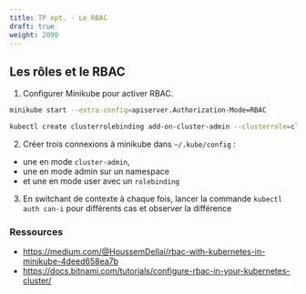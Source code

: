 ```yaml
---
title: TP opt. - Le RBAC
draft: true
weight: 2090
---
```


## Les rôles et le RBAC

1. Configurer Minikube pour activer RBAC.
```bash
minikube start --extra-config=apiserver.Authorization-Mode=RBAC

kubectl create clusterrolebinding add-on-cluster-admin --clusterrole=cluster-admin --serviceaccount=kube-system:default
```

2. Créer trois connexions à minikube dans `~/.kube/config` :
- une en mode `cluster-admin`,
- une en mode admin sur un namespace
- et une en mode user avec un `rolebinding`

3. En switchant de contexte à chaque fois, lancer la commande `kubectl auth can-i` pour différents cas et observer la différence

### Ressources 
- https://medium.com/@HoussemDellai/rbac-with-kubernetes-in-minikube-4deed658ea7b
- https://docs.bitnami.com/tutorials/configure-rbac-in-your-kubernetes-cluster/
